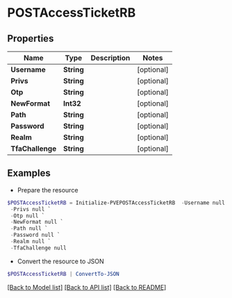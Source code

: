 # POSTAccessTicketRB
## Properties

Name | Type | Description | Notes
------------ | ------------- | ------------- | -------------
**Username** | **String** |  | [optional] 
**Privs** | **String** |  | [optional] 
**Otp** | **String** |  | [optional] 
**NewFormat** | **Int32** |  | [optional] 
**Path** | **String** |  | [optional] 
**Password** | **String** |  | [optional] 
**Realm** | **String** |  | [optional] 
**TfaChallenge** | **String** |  | [optional] 

## Examples

- Prepare the resource
```powershell
$POSTAccessTicketRB = Initialize-PVEPOSTAccessTicketRB  -Username null `
 -Privs null `
 -Otp null `
 -NewFormat null `
 -Path null `
 -Password null `
 -Realm null `
 -TfaChallenge null
```

- Convert the resource to JSON
```powershell
$POSTAccessTicketRB | ConvertTo-JSON
```

[[Back to Model list]](../README.md#documentation-for-models) [[Back to API list]](../README.md#documentation-for-api-endpoints) [[Back to README]](../README.md)

